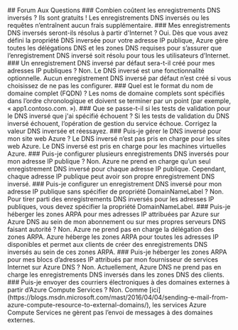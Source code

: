 <BR>
## Forum Aux Questions 
### Combien coûtent les enregistrements DNS inversés ?
Ils sont gratuits ! Les enregistrements DNS inversés ou les requêtes n’entraînent aucun frais supplémentaire.
### Mes enregistrements DNS inversés seront-ils résolus à partir d'Internet ?
Oui. Dès que vous avez défini la propriété DNS inversée pour votre adresse IP publique, Azure gère toutes les délégations DNS et les zones DNS requises pour s’assurer que l’enregistrement DNS inversé soit résolu pour tous les utilisateurs d’Internet.
### Un enregistrement DNS inversé par défaut sera-t-il créé pour mes adresses IP publiques ?
Non. Le DNS inversé est une fonctionnalité optionnelle. Aucun enregistrement DNS inversé par défaut n’est créé si vous choisissez de ne pas les configurer.
### Quel est le format du nom de domaine complet (FQDN) ?
Les noms de domaine complets sont spécifiés dans l’ordre chronologique et doivent se terminer par un point (par exemple, « app1.contoso.com. »).
### Que se passe-t-il si les tests de validation pour le DNS inversé que j'ai spécifié échouent ?
Si les tests de validation du DNS inversé échouent, l’opération de gestion du service échoue. Corrigez la valeur DNS inversée et réessayez.
### Puis-je gérer le DNS inversé pour mon site web Azure ?
Le DNS inversé n’est pas pris en charge pour les sites web Azure. Le DNS inversé est pris en charge pour les machines virtuelles Azure.
### Puis-je configurer plusieurs enregistrements DNS inversés pour mon adresse IP publique ?
Non. Azure ne prend en charge qu’un seul enregistrement DNS inversé pour chaque adresse IP publique. Cependant, chaque adresse IP publique peut avoir son propre enregistrement DNS inversé.
### Puis-je configurer un enregistrement DNS inversé pour mon adresse IP publique sans spécifier de propriété DomainNameLabel ?
Non. Pour tirer parti des enregistrements DNS inversés pour les adresses IP publiques, vous devez spécifier la propriété DomainNameLabel.
### Puis-je héberger les zones ARPA pour mes adresses IP attribuées par Azure sur Azure DNS au sein de mon abonnement ou sur mes propres serveurs DNS faisant autorité ?
Non. Azure ne prend pas en charge la délégation des zones ARPA. Azure héberge les zones ARPA pour toutes les adresses IP disponibles et permet aux clients de créer des enregistrements DNS inversés au sein de ces zones ARPA.
### Puis-je héberger les zones ARPA pour mes blocs d’adresses IP attribués par mon fournisseur de services Internet sur Azure DNS ?
Non. Actuellement, Azure DNS ne prend pas en charge les enregistrements DNS inversés dans les zones DNS des clients.
### Puis-je envoyer des courriers électroniques à des domaines externes à partir d’Azure Compute Services ?
Non. Comme [ici](https://blogs.msdn.microsoft.com/mast/2016/04/04/sending-e-mail-from-azure-compute-resource-to-external-domains/), les services Azure Compute Services ne gèrent pas l’envoi de messages à des domaines externes.

<!---HONumber=AcomDC_0907_2016-->